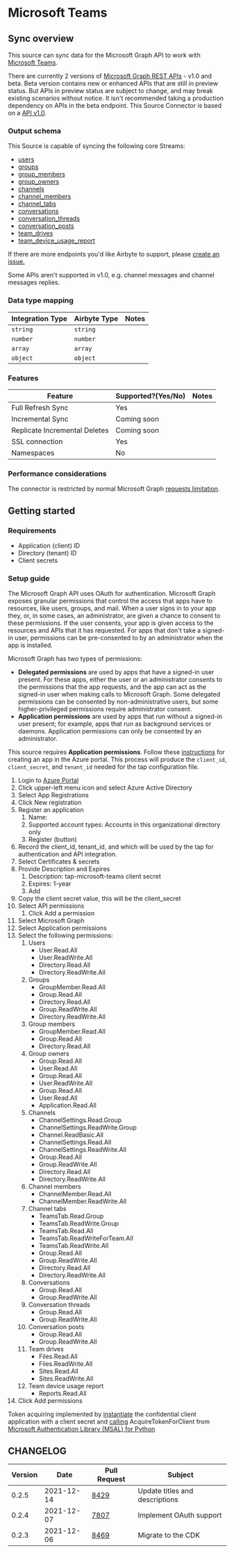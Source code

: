 # Microsoft Teams

## Sync overview

This source can sync data for the Microsoft Graph API to work with [Microsoft Teams](https://docs.microsoft.com/en-us/graph/teams-concept-overview).

There are currently 2 versions of [Microsoft Graph REST APIs](https://docs.microsoft.com/en-us/graph/versioning-and-support) - v1.0 and beta. Beta version contains new or enhanced APIs that are still in preview status. But APIs in preview status are subject to change, and may break existing scenarios without notice. It isn't recommended taking a production dependency on APIs in the beta endpoint. This Source Connector is based on a [API v1.0](https://docs.microsoft.com/en-us/graph/api/resources/teams-api-overview?view=graph-rest-1.0).

### Output schema

This Source is capable of syncing the following core Streams:

* [users](https://docs.microsoft.com/en-us/graph/api/user-list?view=graph-rest-beta\&tabs=http)
* [groups](https://docs.microsoft.com/en-us/graph/teams-list-all-teams?context=graph%2Fapi%2F1.0\&view=graph-rest-1.0)
* [group\_members](https://docs.microsoft.com/en-us/graph/api/group-list-members?view=graph-rest-1.0\&tabs=http)
* [group\_owners](https://docs.microsoft.com/en-us/graph/api/group-list-owners?view=graph-rest-1.0\&tabs=http)
* [channels](https://docs.microsoft.com/en-us/graph/api/channel-list?view=graph-rest-1.0\&tabs=http)
* [channel\_members](https://docs.microsoft.com/en-us/graph/api/channel-list-members?view=graph-rest-1.0\&tabs=http)
* [channel\_tabs](https://docs.microsoft.com/en-us/graph/api/channel-list-tabs?view=graph-rest-1.0\&tabs=http)
* [conversations](https://docs.microsoft.com/en-us/graph/api/group-list-conversations?view=graph-rest-beta\&tabs=http)
* [conversation\_threads](https://docs.microsoft.com/en-us/graph/api/conversation-list-threads?view=graph-rest-beta\&tabs=http)
* [conversation\_posts](https://docs.microsoft.com/en-us/graph/api/conversationthread-list-posts?view=graph-rest-beta\&tabs=http)
* [team\_drives](https://docs.microsoft.com/en-us/graph/api/drive-get?view=graph-rest-beta\&tabs=http#get-the-document-library-associated-with-a-group)
* [team\_device\_usage\_report](https://docs.microsoft.com/en-us/graph/api/reportroot-getteamsdeviceusageuserdetail?view=graph-rest-1.0)

If there are more endpoints you'd like Airbyte to support, please [create an issue.](https://github.com/airbytehq/airbyte/issues/new/choose)

Some APIs aren't supported in v1.0, e.g. channel messages and channel messages replies.

### Data type mapping

| Integration Type | Airbyte Type | Notes |
| ---------------- | ------------ | ----- |
| `string`         | `string`     |       |
| `number`         | `number`     |       |
| `array`          | `array`      |       |
| `object`         | `object`     |       |

### Features

| Feature                       | Supported?(Yes/No) | Notes |
| ----------------------------- | ------------------ | ----- |
| Full Refresh Sync             | Yes                |       |
| Incremental Sync              | Coming soon        |       |
| Replicate Incremental Deletes | Coming soon        |       |
| SSL connection                | Yes                |       |
| Namespaces                    | No                 |       |

### Performance considerations

The connector is restricted by normal Microsoft Graph [requests limitation](https://docs.microsoft.com/en-us/graph/throttling).

## Getting started

### Requirements

* Application (client) ID
* Directory (tenant) ID
* Client secrets

### Setup guide

The Microsoft Graph API uses OAuth for authentication. Microsoft Graph exposes granular permissions that control the access that apps have to resources, like users, groups, and mail. When a user signs in to your app they, or, in some cases, an administrator, are given a chance to consent to these permissions. If the user consents, your app is given access to the resources and APIs that it has requested. For apps that don't take a signed-in user, permissions can be pre-consented to by an administrator when the app is installed.

Microsoft Graph has two types of permissions:

* **Delegated permissions** are used by apps that have a signed-in user present. For these apps, either the user or an administrator consents to the permissions that the app requests, and the app can act as the signed-in user when making calls to Microsoft Graph. Some delegated permissions can be consented by non-administrative users, but some higher-privileged permissions require administrator consent.
* **Application permissions** are used by apps that run without a signed-in user present; for example, apps that run as background services or daemons. Application permissions can only be consented by an administrator.

This source requires **Application permissions**. Follow these [instructions](https://docs.microsoft.com/en-us/graph/auth-v2-service?context=graph%2Fapi%2F1.0\&view=graph-rest-1.0) for creating an app in the Azure portal. This process will produce the `client_id`, `client_secret`, and `tenant_id` needed for the tap configuration file.

1. Login to [Azure Portal](https://portal.azure.com/#home)
2. Click upper-left menu icon and select Azure Active Directory
3. Select App Registrations
4. Click New registration
5. Register an application
   1. Name:
   2. Supported account types: Accounts in this organizational directory only
   3. Register (button)
6. Record the client\_id, tenant\_id, and which will be used by the tap for authentication and API integration.
7. Select Certificates & secrets
8. Provide Description and Expires
   1. Description: tap-microsoft-teams client secret
   2. Expires: 1-year
   3. Add
9. Copy the client secret value, this will be the client\_secret
10. Select API permissions
    1. Click Add a permission
11. Select Microsoft Graph
12. Select Application permissions
13. Select the following permissions:
    1. Users
       * User.Read.All
       * User.ReadWrite.All
       * Directory.Read.All
       * Directory.ReadWrite.All
    2. Groups
       * GroupMember.Read.All
       * Group.Read.All
       * Directory.Read.All
       * Group.ReadWrite.All
       * Directory.ReadWrite.All
    3. Group members
       * GroupMember.Read.All
       * Group.Read.All
       * Directory.Read.All
    4. Group owners
       * Group.Read.All
       * User.Read.All
       * Group.Read.All
       * User.ReadWrite.All
       * Group.Read.All
       * User.Read.All
       * Application.Read.All
    5. Channels
       * ChannelSettings.Read.Group
       * ChannelSettings.ReadWrite.Group
       * Channel.ReadBasic.All
       * ChannelSettings.Read.All
       * ChannelSettings.ReadWrite.All
       * Group.Read.All
       * Group.ReadWrite.All
       * Directory.Read.All
       * Directory.ReadWrite.All
    6. Channel members
       * ChannelMember.Read.All
       * ChannelMember.ReadWrite.All
    7. Channel tabs
       * TeamsTab.Read.Group
       * TeamsTab.ReadWrite.Group
       * TeamsTab.Read.All
       * TeamsTab.ReadWriteForTeam.All
       * TeamsTab.ReadWrite.All
       * Group.Read.All
       * Group.ReadWrite.All
       * Directory.Read.All
       * Directory.ReadWrite.All
    8. Conversations
       * Group.Read.All
       * Group.ReadWrite.All
    9. Conversation threads
       * Group.Read.All
       * Group.ReadWrite.All
    10. Conversation posts
        * Group.Read.All
        * Group.ReadWrite.All
    11. Team drives
        * Files.Read.All
        * Files.ReadWrite.All
        * Sites.Read.All
        * Sites.ReadWrite.All
    12. Team device usage report
        * Reports.Read.All
14. Click Add permissions

Token acquiring implemented by [instantiate](https://docs.microsoft.com/en-us/azure/active-directory/develop/scenario-daemon-app-configuration?tabs=python#instantiate-the-msal-application) the confidential client application with a client secret and [calling](https://docs.microsoft.com/en-us/azure/active-directory/develop/scenario-daemon-acquire-token?tabs=python) AcquireTokenForClient from [Microsoft Authentication Library (MSAL) for Python](https://github.com/AzureAD/microsoft-authentication-library-for-python)

## CHANGELOG

| Version | Date       | Pull Request                                           | Subject                        |
| ------- | ---------- | ------------------------------------------------------ | ------------------------------ |
| 0.2.5   | 2021-12-14 | [8429](https://github.com/airbytehq/airbyte/pull/8429) | Update titles and descriptions |
| 0.2.4   | 2021-12-07 | [7807](https://github.com/airbytehq/airbyte/pull/7807) | Implement OAuth support        |
| 0.2.3   | 2021-12-06 | [8469](https://github.com/airbytehq/airbyte/pull/8469) | Migrate to the CDK             |
